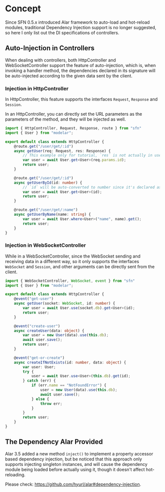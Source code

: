 <!-- title: Dependency Injection; order: 18 -->
# Concept

Since SFN 0.5.x introduced Alar framework to auto-load and hot-reload modules, 
traditional Dependency Injection support is no longer suggested, so here I only
list out the DI specifications of controllers.

## Auto-Injection in Controllers

When dealing with controllers, both HttpController and WebSocketController 
support the feature of auto-injection, which is, when invoking a handler method,
the dependencies declared in its signature will be auto-injected according to 
the given data sent by the client.

### Injection in HttpController

In HttpController, this feature supports the interfaces `Request`, `Response`
and `Session`.

In an HttpController, you can directly set the URL parameters as the parameters 
of the method, and they will be injected as well.

```typescript
import { HttpController, Request, Response, route } from "sfn"
import { User } from "modelar";

export default class extends HttpController {
    @route.get("/user/get/:id")
    async getUser(req: Request, res: Response) {
        // This example only for tutorial, `res` is not actually in use.
        var user = await User.get<User>(req.params.id);
        return user;
    }

    @route.get("/user/get/:id")
    async getUserById(id: number) {
        // `id` will be auto-converted to number since it's declared as a number
        var user = await User.get<User>(id);
        return user;
    }

    @route.get("/user/get/:name")
    async getUserByName(name: string) {
        var user = await User.where<User>("name", name).get();
        return user;
    }
}
```

### Injection in WebSocketController

While in a WebSocketController, since the WebSocket sending and receiving data 
in a different way, so it only supports the interfaces `WebSocket` and
`Session`, and other arguments can be directly sent from the client.

```typescript
import { WebSocketController, WebSocket, event } from "sfn"
import { User } from "modelar";

export default class extends HttpController {
    @event("get-user")
    async getUser(socket: WebSocket, id: number) {
        var user = await User.use(socket.db).get<User>(id);
        return user;
    }

    @event("create-user")
    async createUser(data: object) {
        var user = new User(data).use(this.db);
        await user.save();
        return user;
    }

    @event("get-or-create")
    async createIfNotExists(id: number, data: object) {
        var user: User;
        try {
            user = await User.use<User>(this.db).get(id);
        } catch (err) {
            if (err.name == "NotFoundError") {
                user = new User(data).use(this.db);
                await user.save();
            } else {
                throw err;
            }
        }
        return user;
    }
}
```

## The Dependency Alar Provided

Alar 3.5 added a new method `inject()` to implement a property accessor based
dependency injection, but be noticed that this approach only supports injecting
singleton instances, and will cause the dependency module being loaded before
actually using it, though it doesn't affect hot-reloading.

Please check: https://github.com/hyurl/alar#dependency-injection.